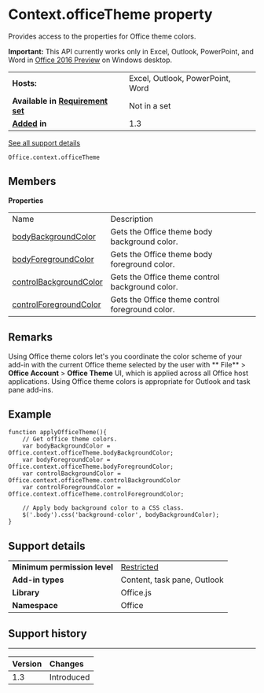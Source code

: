 
# Context.officeTheme property
Provides access to the properties for Office theme colors.

 **Important:** This API currently works only in Excel, Outlook, PowerPoint, and Word in [Office 2016 Preview](https://products.office.com/en-us/office-2016-preview) on Windows desktop.


|||
|:-----|:-----|
|**Hosts:**|Excel, Outlook, PowerPoint, Word|
|**Available in [Requirement set](http://msdn.microsoft.com/library/6b6702f2-b0a5-46ab-a356-8dda897ca8ae%28Office.15%29.aspx)**|Not in a set|
|**[Added](#bk_history) in**|1.3|

[See all support details](#bk_support)


```
Office.context.officeTheme
```


## Members


**Properties**

|||
|:-----|:-----|
|Name|Description|
|[bodyBackgroundColor ](../reference/shared/context/bodybackgroundcolor-property.md)|Gets the Office theme body background color.|
|[bodyForegroundColor](../reference/shared/context/bodyforegroundcolor-property.md)|Gets the Office theme body foreground color.|
|[controlBackgroundColor](../reference/shared/context/controlbackgroundcolor-property.md)|Gets the Office theme control background color.|
|[controlForegroundColor](../reference/shared/context/controlforegroundcolor-property.md)|Gets the Office theme control foreground color.|

## Remarks

Using Office theme colors let's you coordinate the color scheme of your add-in with the current Office theme selected by the user with  ** File** > **Office Account** > **Office Theme** UI, which is applied across all Office host applications. Using Office theme colors is appropriate for Outlook and task pane add-ins.


## Example


```
function applyOfficeTheme(){
    // Get office theme colors.
    var bodyBackgroundColor = Office.context.officeTheme.bodyBackgroundColor;
    var bodyForegroundColor = Office.context.officeTheme.bodyForegroundColor;
    var controlBackgroundColor = Office.context.officeTheme.controlBackgroundColor
    var controlForegroundColor = Office.context.officeTheme.controlForegroundColor;

    // Apply body background color to a CSS class.
    $('.body').css('background-color', bodyBackgroundColor);
}
```


## Support details
<a name="bk_support"> </a>


|||
|:-----|:-----|
|**Minimum permission level**|[Restricted](http://msdn.microsoft.com/library/da2efadc-4ebf-45fe-be39-397ac1eb1dbd%28Office.15%29.aspx)|
|**Add-in types**|Content, task pane, Outlook|
|**Library**|Office.js|
|**Namespace**|Office|

## Support history
<a name="bk_history"> </a>


****


|**Version**|**Changes**|
|:-----|:-----|
|1.3|Introduced|
